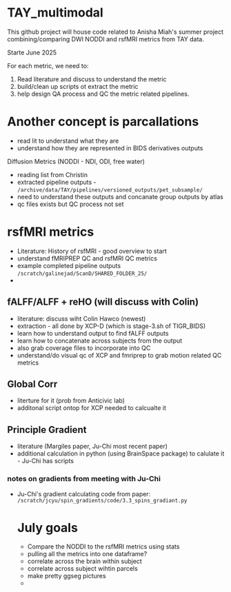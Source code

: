 # TAY_multimodal

This github project will house code related to Anisha Miah's summer project combining/comparing DWI NODDI and rsfMRI metrics from TAY data.

Starte June 2025

For each metric, we need to:

1. Read literature and discuss to understand the metric
2. build/clean up scripts ot extract the metric
3. help design QA process and QC the metric related pipelines.

# Another concept is parcallations

 - read lit to understand what they are
 - understand how they are represented in BIDS derivatives outputs

Diffusion Metrics (NODDI - NDI, ODI, free water)
- reading list from Christin
- extracted pipeline outputs - `/archive/data/TAY/pipelines/versioned_outputs/pet_subsample/`
- need to understand these outputs and concanate group outputs by atlas
- qc files exists but QC process not set

# rsfMRI metrics

- Literature: History of rsfMRI - good overview to start 
- understand fMRIPREP QC and rsfMRI QC metrics
 - example completed pipeline outputs `/scratch/galinejad/ScanD/SHARED_FOLDER_25/`
 - 
## fALFF/ALFF + reHO (will discuss with Colin)

 - literature: discuss wiht Colin Hawco (newest)
 - extraction - all done by XCP-D (which is stage-3.sh of TIGR_BIDS)
 -   learn how to understand output to find fALFF outputs
 -   learn how to concatenate across subjects from the output
 -   also grab coverage files to incorporate into QC
 -   understand/do visual qc of XCP and fmriprep to grab motion related QC metrics

## Global Corr
 - literture for it (prob from Anticivic lab)
 - additonal script ontop for XCP needed to calcualte it

## Principle Gradient
 - literature (Margiles paper, Ju-Chi most recent paper)
 - additional calculation in python (using BrainSpace package) to calulate it - Ju-Chi has scripts

### notes on gradients from meeting with Ju-Chi
 - Ju-Chi's gradient calculating code from paper: `/scratch/jcyu/spin_gradients/code/3.3_spins_gradiant.py`

   # July goals

    - Compare the NODDI to the rsfMRI metrics using stats
    - pulling all the metrics into one dataframe?
    - correlate across the brain within subject
    - correlate across subject wihtin parcels
    - make pretty ggseg pictures
    - 
